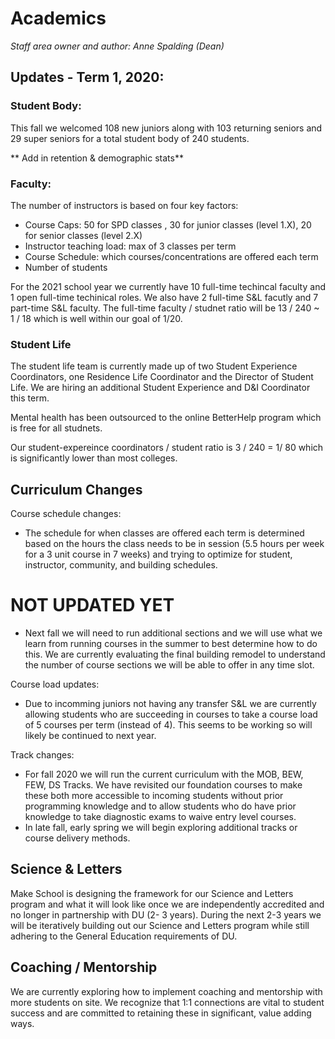 # Academics

*Staff area owner and author: Anne Spalding (Dean)*

## Updates - Term 1, 2020:

### Student Body:
This fall we welcomed 108 new juniors along with 103 returning seniors and 29 super seniors for a total student body of 240 students.  

** Add in retention & demographic stats**


### Faculty:
The number of instructors is based on four key factors:
   - Course Caps: 50 for SPD classes , 30 for junior classes (level 1.X), 20 for senior classes (level 2.X)
   - Instructor teaching load: max of 3 classes per term
   - Course Schedule: which courses/concentrations are offered each term
   - Number of students

For the 2021 school year we currently have 10 full-time techincal faculty and 1 open full-time techinical roles.  We also have 2 full-time S&L facutly and 7 part-time S&L faculty.  The full-time faculty / studnet ratio will be 13 / 240 ~ 1 / 18 which is well within our goal of 1/20.


### Student Life
The student life team is currently made up of two Student Experience Coordinators, one Residence Life Coordinator and the Director of Student Life.  We are hiring an additional Student Experience and D&I Coordinator this term.  

Mental health has been outsourced to the online BetterHelp program which is free for all studnets.  

Our student-expereince coordinators / student ratio is 3 / 240 = 1/ 80 which is significantly lower than most colleges.


## Curriculum Changes
Course schedule changes:
- The schedule for when classes are offered each term is determined based on the hours the class needs to be in session (5.5 hours per week for a 3 unit course in 7 weeks) and trying to optimize for student, instructor, community, and building schedules.  

# NOT UPDATED YET
- Next fall we will need to run additional sections and we will use what we learn from running courses in the summer to best determine how to do this.  We are currently evaluating the final building remodel to understand the number of course sections we will be able to offer in any time slot.

Course load updates:
- Due to incomming juniors not having any transfer S&L we are currently allowing students who are succeeding in courses to take a course load of 5 courses per term (instead of 4).  This seems to be working so will likely be continued to next year.


Track changes:
- For fall 2020 we will run the current curriculum with the MOB, BEW, FEW, DS Tracks.  We have revisited our foundation courses to make these both more accessible to incoming students without prior programming knowledge and to allow students who do have prior knowledge to take diagnostic exams to waive entry level courses.
- In late fall, early spring we will begin exploring additional tracks or course delivery methods.

 ## Science & Letters
 Make School is designing the framework for our Science and Letters program and what it will look like  once we are independently accredited and no longer in partnership with DU (2- 3 years).  During the next 2-3 years we will be iteratively building out our Science and Letters program while still adhering to the General Education requirements of DU.



## Coaching / Mentorship
We are currently exploring how to implement coaching and mentorship with more students on site.  We recognize that 1:1 connections are vital to student success and are committed to retaining these in significant, value adding ways.  
